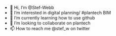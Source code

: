 - 👋 Hi, I’m @Stef-Webb
- 👀 I’m interested in digital planning/ #plantech BIM 
- 🌱 I’m currently learning how to use github
- 💞️ I’m looking to collaborate on plantech
- 📫 How to reach me @stef_w on twitter

<!---
Stef-Webb/Stef-Webb is a ✨ special ✨ repository because its `README.md` (this file) appears on your GitHub profile.
You can click the Preview link to take a look at your changes.
--->
